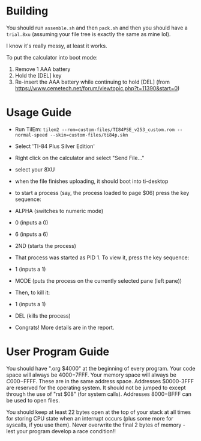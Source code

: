 # Building

You should run `assemble.sh` and then `pack.sh` and then you should have a `trial.8xu` (assuming your file tree is exactly the same as mine lol).

I know it's really messy, at least it works.

To put the calculator into boot mode:
1) Remove 1 AAA battery
2) Hold the [DEL] key
3) Re-insert the AAA battery while continuing to hold [DEL]
(from https://www.cemetech.net/forum/viewtopic.php?t=11390&start=0)

# Usage Guide

 - Run TilEm: `tilem2 --rom=custom-files/TI84PSE_v253_custom.rom --normal-speed --skin=custom-files/ti84p.skn`

 - Select 'TI-84 Plus Silver Edition'

 - Right click on the calculator and select "Send File..."

 - select your 8XU

 - when the file finishes uploading, it should boot into ti-desktop

 - to start a process (say, the process loaded to page $06) press the key sequence:

 - ALPHA (switches to numeric mode)

 - 0 (inputs a 0)

 - 6 (inputs a 6)

 - 2ND (starts the process)

 - That process was started as PID 1. To view it, press the key sequence:

 - 1 (inputs a 1)

 - MODE (puts the process on the currently selected pane (left pane))

 - Then, to kill it:

 - 1 (inputs a 1)

 - DEL (kills the process)

 - Congrats! More details are in the report.

# User Program Guide

You should have ".org $4000" at the beginning of every program. Your code space will always be $4000-$7FFF. Your memory space will always be $C000-$FFFF. These are in the same address space. Addresses $0000-3FFF are reserved for the operating system. It should not be jumped to except through the use of "rst $08" (for system calls). Addresses $8000-$BFFF can be used to open files.

You should keep at least 22 bytes open at the top of your stack at all times for storing CPU state when an interrupt occurs (plus some more for syscalls, if you use them). Never overwrite the final 2 bytes of memory - lest your program develop a race condition!!
